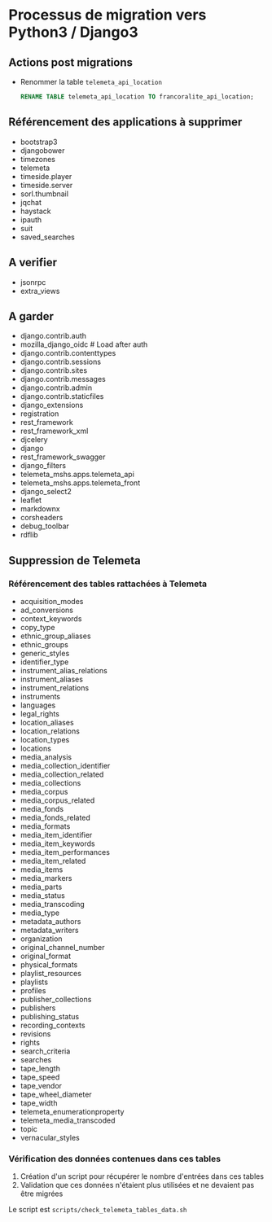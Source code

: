 # Processus de migration vers Python3 / Django3

## Actions post migrations

* Renommer la table `telemeta_api_location`

    ```sql
    RENAME TABLE telemeta_api_location TO francoralite_api_location;
    ```

## Référencement des applications à supprimer

* bootstrap3
* djangobower
* timezones
* telemeta
* timeside.player
* timeside.server
* sorl.thumbnail
* jqchat
* haystack
* ipauth
* suit
* saved_searches


## A verifier

* jsonrpc
* extra_views

## A garder

* django.contrib.auth
* mozilla_django_oidc  # Load after auth
* django.contrib.contenttypes
* django.contrib.sessions
* django.contrib.sites
* django.contrib.messages
* django.contrib.admin
* django.contrib.staticfiles
* django_extensions
* registration
* rest_framework
* rest_framework_xml
* djcelery
* django
* rest_framework_swagger
* django_filters
* telemeta_mshs.apps.telemeta_api
* telemeta_mshs.apps.telemeta_front
* django_select2
* leaflet
* markdownx
* corsheaders
* debug_toolbar
* rdflib

## Suppression de Telemeta

### Référencement des tables rattachées à Telemeta

* acquisition_modes
* ad_conversions
* context_keywords
* copy_type
* ethnic_group_aliases
* ethnic_groups
* generic_styles
* identifier_type
* instrument_alias_relations
* instrument_aliases
* instrument_relations
* instruments
* languages
* legal_rights
* location_aliases
* location_relations
* location_types
* locations
* media_analysis
* media_collection_identifier
* media_collection_related
* media_collections
* media_corpus
* media_corpus_related
* media_fonds
* media_fonds_related
* media_formats
* media_item_identifier
* media_item_keywords
* media_item_performances
* media_item_related
* media_items
* media_markers
* media_parts
* media_status
* media_transcoding
* media_type
* metadata_authors
* metadata_writers
* organization
* original_channel_number
* original_format
* physical_formats
* playlist_resources
* playlists
* profiles
* publisher_collections
* publishers
* publishing_status
* recording_contexts
* revisions
* rights
* search_criteria
* searches
* tape_length
* tape_speed
* tape_vendor
* tape_wheel_diameter
* tape_width
* telemeta_enumerationproperty
* telemeta_media_transcoded
* topic
* vernacular_styles

### Vérification des données contenues dans ces tables

1. Création d'un script pour récupérer le nombre d'entrées dans ces tables
2. Validation que ces données n'étaient plus utilisées et ne devaient pas être migrées

Le script est `scripts/check_telemeta_tables_data.sh`
